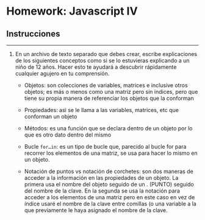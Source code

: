 # Homework: Javascript IV

## Instrucciones
---
1. En un archivo de texto separado que debes crear, escribe explicaciones de los siguientes conceptos como si se lo estuvieras explicando a un niño de 12 años. Hacer esto te ayudará a descubrir rápidamente cualquier agujero en tu comprensión.

	* Objetos: son colecciones de variables, matrices e inclusive otros objetos; es más o menos como una matriz pero sin indices, pero que tiene su propia manera de referenciar los objetos que la conforman

	* Propiedades: asi se le llama a las variables, matrices, etc que conforman un objeto

	* Métodos: es una función que se declara dentro de un objeto por lo que es otro dato dentro del mismo

	* Bucle `for…in`: es un tipo de bucle que, parecido al bucle for para recorrer los elementos de una matriz, se usa para hacer lo mismo en un objeto.

	* Notación de puntos vs notación de corchetes: son dos maneras de acceder a la información en las propiedades de un objeto. La primera usa el nombre del objeto seguido de un . (PUNTO) seguido del nombre de la clave. En la segunda se usa la notación para acceder a los elementos de una matriz pero en este caso en vez de índice usaré el nombre de la clave entre comillas (o una variable a la que previamente le haya asignado el nombre de la clave.